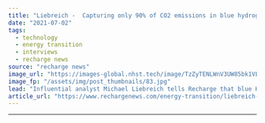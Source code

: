 ```yaml
---
title: "Liebreich -  Capturing only 90% of CO2 emissions in blue hydrogen production ‘ain’t good enough’"
date: "2021-07-02"
tags: 
  - technology
  - energy transition
  - interviews
  - recharge news
source: "recharge news"
image_url: "https://images-global.nhst.tech/image/TzZyTENLWnV3UW85bk1VLzdnelh3Vkc1bDA4TmVYTTVyRkNCb01DRnNHUT0=/nhst/binary/1b773403d3054bc97f4c7683aee1384d"
image_fp: "/assets/img/post_thumbnails/83.jpg"
lead: "Influential analyst Michael Liebreich tells Recharge that blue H2 producers should should work to eliminate carbon dioxide from the production process"
article_url: "https://www.rechargenews.com/energy-transition/liebreich-capturing-only-90-of-co2-emissions-in-blue-hydrogen-production-ain-t-good-enough-/2-1-1034599"
---
```


---
